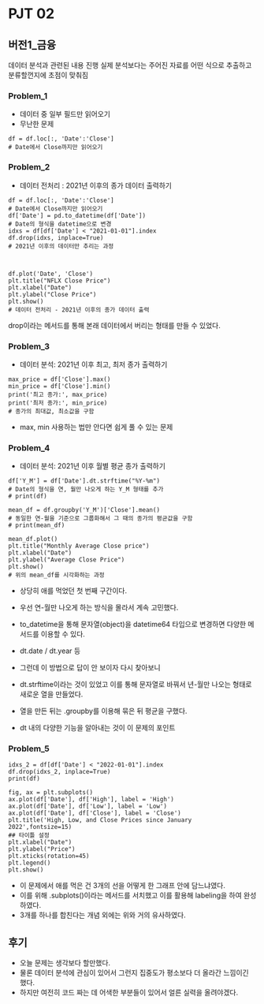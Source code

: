 # PJT 02

## 버전1_금융
데이터 분석과 관련된 내용 진행
실제 분석보다는 주어진 자료를 어떤 식으로 추출하고 분류할껀지에 초점이 맞춰짐

### Problem_1
 - 데이터 중 일부 필드만 읽어오기
 - 무난한 문제
 ```
 df = df.loc[:, 'Date':'Close']
 # Date에서 Close까지만 읽어오기
 ```

### Problem_2
 - 데이터 전처리 : 2021년 이후의 종가 데이터 출력하기
 ```
 df = df.loc[:, 'Date':'Close']
# Date에서 Close까지만 읽어오기
df['Date'] = pd.to_datetime(df['Date'])
# Date의 형식을 datetime으로 변경
idxs = df[df['Date'] < "2021-01-01"].index
df.drop(idxs, inplace=True)
# 2021년 이후의 데이터만 추리는 과정



df.plot('Date', 'Close')
plt.title("NFLX Close Price")
plt.xlabel("Date")
plt.ylabel("Close Price")
plt.show()
# 데이터 전처리 - 2021년 이후의 종가 데이터 출력
```
drop이라는 메서드를 통해 본래 데이터에서 버리는 형태를 만들 수 있었다.

### Problem_3
- 데이터 분석: 2021년 이후 최고, 최저 종가 출력하기
```
max_price = df['Close'].max()
min_price = df['Close'].min()
print('최고 종가:', max_price)
print('최저 종가:', min_price)
# 종가의 최대값, 최소값을 구함
```

- max, min 사용하는 법만 안다면 쉽게 풀 수 있는 문제

### Problem_4
- 데이터 분석: 2021년 이후 월별 평균 종가 출력하기
```
df['Y_M'] = df['Date'].dt.strftime("%Y-%m")
# Date의 형식을 연, 월만 나오게 하는 Y_M 형태를 추가
# print(df)

mean_df = df.groupby('Y_M')['Close'].mean()
# 동일한 연-월을 기준으로 그룹화해서 그 때의 종가의 평균값을 구함
# print(mean_df)

mean_df.plot()
plt.title("Monthly Average Close price")
plt.xlabel("Date")
plt.ylabel("Average Close Price")
plt.show()
# 위의 mean_df를 시각화하는 과정
```
 - 상당히 애를 먹었던 첫 번째 구간이다.
 - 우선 연-월만 나오게 하는 방식을 몰라서 계속 고민했다.
 - to_datetime을 통해 문자열(object)을 datetime64 타입으로 변경하면 다양한 메서드를 이용할 수 있다.
 - dt.date / dt.year 등
 - 그런데 이 방법으로 답이 안 보이자 다시 찾아보니
 - dt.strftime이라는 것이 있었고 이를 통해 문자열로 바꿔서 년-월만 나오는 형태로 새로운 열을 만들었다.
 - 열을 만든 뒤는 .groupby를 이용해 묶은 뒤 평균을 구했다.

 - dt 내의 다양한 기능을 알아내는 것이 이 문제의 포인트

### Problem_5
```
idxs_2 = df[df['Date'] < "2022-01-01"].index
df.drop(idxs_2, inplace=True)
print(df)

fig, ax = plt.subplots()
ax.plot(df['Date'], df['High'], label = 'High')
ax.plot(df['Date'], df['Low'], label = 'Low')
ax.plot(df['Date'], df['Close'], label = 'Close')
plt.title('High, Low, and Close Prices since January 2022',fontsize=15) 
## 타이틀 설정
plt.xlabel("Date")
plt.ylabel("Price")
plt.xticks(rotation=45)
plt.legend()
plt.show()
```

- 이 문제에서 애를 먹은 건 3개의 선을 어떻게 한 그래프 안에 담느냐였다.
- 이를 위해 .subplots()이라는 메서드를 서치했고 이를 활용해 labeling을 하여 완성하였다.
- 3개를 하나를 합친다는 개념 외에는 위와 거의 유사하였다.

## 후기
* 오늘 문제는 생각보다 할만했다.
* 물론 데이터 분석에 관심이 있어서 그런지 집중도가 평소보다 더 올라간 느낌이긴 했다.
* 하지만 여전히 코드 짜는 데 어색한 부분들이 있어서 얼른 실력을 올려야겠다.